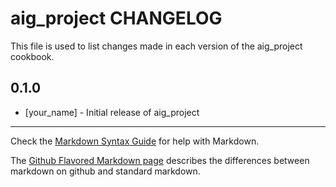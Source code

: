 # aig_project CHANGELOG

This file is used to list changes made in each version of the aig_project cookbook.

## 0.1.0
- [your_name] - Initial release of aig_project

- - -
Check the [Markdown Syntax Guide](http://daringfireball.net/projects/markdown/syntax) for help with Markdown.

The [Github Flavored Markdown page](http://github.github.com/github-flavored-markdown/) describes the differences between markdown on github and standard markdown.
